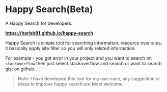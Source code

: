 # Happy Search(Beta)
A Happy Search for developers.

**https://harish81.github.io/happy-search**

Happy Search is simple tool for searching information, resource over sites, it basically apply site 
filter so you will only related information. 

For example - you got error in your project and you want to search 
on `stackoverflow` then just select stackoverflow and search or want to search gist on github.

> Note: I have developed this tool for my use-case, any suggestion or ideas to improve happy search are 
> Most welcome. 